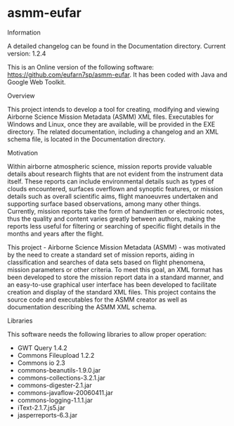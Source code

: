 # asmm-eufar

Information 

A detailed changelog can be found in the Documentation directory. Current version: 1.2.4

This is an Online version of the following software: https://github.com/eufarn7sp/asmm-eufar. It has been coded with Java and Google Web Toolkit.

Overview

This project intends to develop a tool for creating, modifying and viewing Airborne Science Mission Metadata (ASMM) XML files. Executables for Windows and Linux, once they are available, will be provided in the EXE directory. The related documentation, including a changelog and an XML schema file, is located in the Documentation directory. 

Motivation

Within airborne atmospheric science, mission reports provide valuable details about research flights that are not evident from the instrument data itself. These reports can include environmental details such as types of clouds encountered, surfaces overflown and synoptic features, or mission details such as overall scientific aims, flight manoeuvres undertaken and supporting surface based observations, among many other things. Currently, mission reports take the form of handwritten or electronic notes, thus the quality and content varies greatly between authors, making the reports less useful for filtering or searching of specific flight details in the months and years after the flight.

This project - Airborne Science Mission Metadata (ASMM) - was motivated by the need to create a standard set of mission reports, aiding in classification and searches of data sets based on flight phenomena, mission parameters or other criteria. To meet this goal, an XML format has been developed to store the mission report data in a standard manner, and an easy-to-use graphical user interface has been developed to facilitate creation and display of the standard XML files. This project contains the source code and executables for the ASMM creator as well as documentation describing the ASMM XML schema.

Libraries

This software needs the following libraries to allow proper operation:
  - GWT Query 1.4.2
  - Commons Fileupload 1.2.2
  - Commons io 2.3
  - commons-beanutils-1.9.0.jar
  - commons-collections-3.2.1.jar
  - commons-digester-2.1.jar
  - commons-javaflow-20060411.jar
  - commons-logging-1.1.1.jar
  - iText-2.1.7.js5.jar
  - jasperreports-6.3.jar

